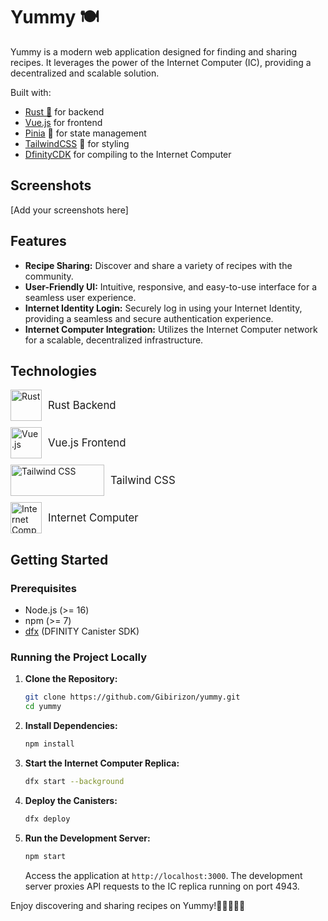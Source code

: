 # Yummy 🍽️

Yummy is a modern web application designed for finding and sharing recipes. It leverages the power of the Internet Computer (IC), providing a decentralized and scalable solution.

Built with:

- [Rust 🦀](https://github.com/rust-lang/rust) for backend
- [Vue.js](https://github.com/vuejs/core) for frontend
- [Pinia](https://github.com/vuejs/pinia) 🍍 for state management
- [TailwindCSS](https://github.com/tailwindlabs/tailwindcss) 🍃 for styling
- [DfinityCDK](https://github.com/dfinity/cdk-rs) for compiling to the Internet Computer

## Screenshots

[Add your screenshots here]

## Features

- **Recipe Sharing:** Discover and share a variety of recipes with the community.
- **User-Friendly UI:** Intuitive, responsive, and easy-to-use interface for a seamless user experience.
- **Internet Identity Login:** Securely log in using your Internet Identity, providing a seamless and secure authentication experience.
- **Internet Computer Integration:** Utilizes the Internet Computer network for a scalable, decentralized infrastructure.

## Technologies

<div style="display: flex; align-items: center;">
  <img src="https://www.rust-lang.org/static/images/rust-logo-blk.svg" alt="Rust" width="50" height="50"/>
  <span style="margin-left: 10px; font-size: 1.2em;">Rust Backend</span>
</div>
<div style="display: flex; align-items: center; margin-top: 10px;">
  <img src="https://vuejs.org/images/logo.png" alt="Vue.js" width="50" height="50"/>
  <span style="margin-left: 10px; font-size: 1.2em;">Vue.js Frontend</span>
</div>
<div style="display: flex; align-items: center; margin-top: 10px;">
  <img src="https://tailwindcss.com/_next/static/media/tailwindcss-logotype.c55cdf77c96ef34e74009c6ec2d9f13c.svg" alt="Tailwind CSS" width="150" height="50"/>
  <span style="margin-left: 10px; font-size: 1.2em;">Tailwind CSS</span>
</div>
<div style="display: flex; align-items: center; margin-top: 10px;">
  <img src="https://internetcomputer.org/img/logo.svg" alt="Internet Computer" width="50" height="50"/>
  <span style="margin-left: 10px; font-size: 1.2em;">Internet Computer</span>
</div>

## Getting Started

### Prerequisites

- Node.js (>= 16)
- npm (>= 7)
- [dfx](https://internetcomputer.org/docs/current/developer-docs/build/install-upgrade-remove) (DFINITY Canister SDK)

### Running the Project Locally

1. **Clone the Repository:**

   ```sh
   git clone https://github.com/Gibirizon/yummy.git
   cd yummy
   ```

2. **Install Dependencies:**

   ```sh
   npm install
   ```

3. **Start the Internet Computer Replica:**

   ```sh
   dfx start --background
   ```

4. **Deploy the Canisters:**

   ```sh
   dfx deploy
   ```

5. **Run the Development Server:**

   ```sh
   npm start
   ```

   Access the application at `http://localhost:3000`. The development server proxies API requests to the IC replica running on port 4943.

Enjoy discovering and sharing recipes on Yummy!🍳👨‍🍳👩‍🍳
